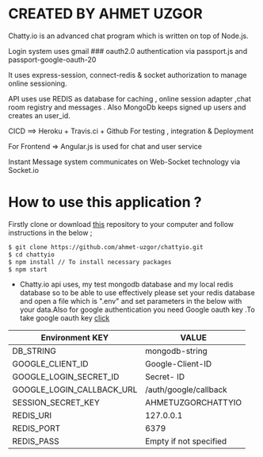 # CREATED BY AHMET UZGOR

Chatty.io is an advanced chat program which is written on top of Node.js.

Login system uses gmail ### oauth2.0 authentication via passport.js and passport-google-oauth-20

It uses express-session, connect-redis & socket authorization to manage online sessioning.

API uses use REDIS as database for caching , online session adapter ,chat room registry and messages . Also MongoDb keeps signed up users and creates an user_id.

CICD ==> Heroku + Travis.ci + Github For testing , integration & Deployment

For Frontend => Angular.js is used for chat and user service

Instant Message system communicates on Web-Socket technology via Socket.io

# How to use this application ? 

Firstly clone or download [this](https://github.com/ahmet-uzgor/chattyio.git) repository to your computer and follow instructions in the below ;

```sh
$ git clone https://github.com/ahmet-uzgor/chattyio.git
$ cd chattyio
$ npm install // To install necessary packages
$ npm start 
```

* Chatty.io api uses, my test mongodb database and my local redis database so to be able to use effectively please set your redis database and open a file which is ".env"
and set parameters in the below with your data.Also for google authentication you need Google oauth key .To take google oauth key [click](https://developers.google.com/identity/protocols/oauth2)

| Environment KEY | VALUE |
| ----------------| ----- |
| DB_STRING | mongodb-string|
| GOOGLE_CLIENT_ID |  Google-Client-ID |
| GOOGLE_LOGIN_SECRET_ID | Secret- ID|
| GOOGLE_LOGIN_CALLBACK_URL | /auth/google/callback |
| SESSION_SECRET_KEY | AHMETUZGORCHATTYIO |
| REDIS_URI | 127.0.0.1 |
| REDIS_PORT | 6379 |
| REDIS_PASS | Empty if not specified |
